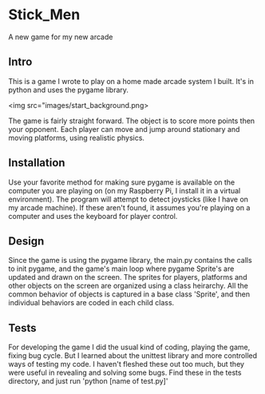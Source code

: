 # Stick_Men
 A new game for my new arcade
 
 ## Intro
 
 This is a game I wrote to play on a home made arcade system I built.  It's in python and uses the pygame library.
 
 <img src="images/start_background.png>
 
 The game is fairly straight forward.  The object is to score more points then your opponent. Each player can move and jump around stationary and moving platforms, using realistic physics.
 
 ## Installation
 
Use your favorite method for making sure pygame is available on the computer you are playing on (on my Raspberry Pi, I install it in a virtual environment).  The program will attempt to detect joysticks (like I have on my arcade machine).  If these aren't found, it assumes you're playing on a computer and uses the keyboard for player control.

## Design

Since the game is using the pygame library, the main.py contains the calls to init pygame, and the game's main loop where pygame Sprite's are updated and drawn on the screen.  The sprites for players, platforms and other objects on the screen are organized using a class heirarchy.  All the common behavior of objects is captured in a base class 'Sprite', and then individual behaviors are coded in each child class.

## Tests

For developing the game I did the usual kind of coding, playing the game, fixing bug cycle.  But I learned about the unittest library and more controlled ways of testing my code.  I haven't fleshed these out too much, but they were useful in revealing and solving some bugs.  Find these in the tests directory, and just run 'python [name of test.py]'



 
